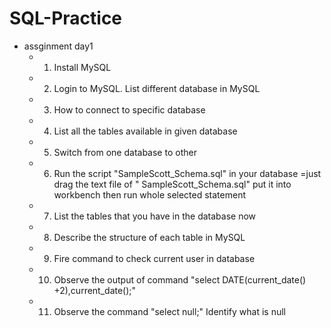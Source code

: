 # SQL-Practice

 - assginment day1
   - 1. Install MySQL
   - 2. Login to MySQL. List different database in MySQL
   - 3. How to connect to specific database
   - 4. List all the tables available in given database
   - 5. Switch from one database to other
   - 6. Run the script "SampleScott_Schema.sql" in your database =just drag the text file of " SampleScott_Schema.sql" put it into workbench then run whole selected statement
   - 7. List the tables that you have in the database now
   - 8. Describe the structure of each table in MySQL
   - 9. Fire command to check current user in database
   - 10. Observe the output of command "select DATE(current_date() +2),current_date();"
   - 11. Observe the command "select null;"  Identify what is null
